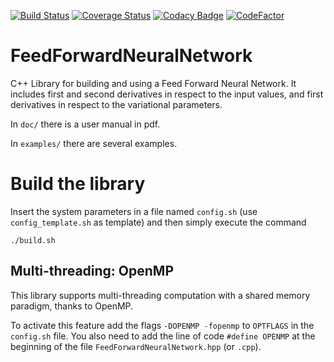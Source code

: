 [![Build Status](https://travis-ci.com/NNVMC/FeedForwardNeuralNetwork.svg?branch=master)](https://travis-ci.com/NNVMC/FeedForwardNeuralNetwork)
[![Coverage Status](https://coveralls.io/repos/github/NNVMC/FeedForwardNeuralNetwork/badge.svg?branch=master)](https://coveralls.io/github/NNVMC/FeedForwardNeuralNetwork?branch=master)
[![Codacy Badge](https://api.codacy.com/project/badge/Grade/259f588d9bd44ca88b9e7dce9f83c36b)](https://www.codacy.com/app/NNVMC/FeedForwardNeuralNetwork?utm_source=github.com&amp;utm_medium=referral&amp;utm_content=NNVMC/FeedForwardNeuralNetwork&amp;utm_campaign=Badge_Grade)
[![CodeFactor](https://www.codefactor.io/repository/github/nnvmc/feedforwardneuralnetwork/badge)](https://www.codefactor.io/repository/github/nnvmc/feedforwardneuralnetwork)

# FeedForwardNeuralNetwork

C++ Library for building and using a Feed Forward Neural Network.
It includes first and second derivatives in respect to the input values, and first derivatives in respect to the variational parameters.

In `doc/` there is a user manual in pdf.

In `examples/` there are several examples.



# Build the library

Insert the system parameters in a file named `config.sh` (use `config_template.sh` as template) and then simply execute the command

   `./build.sh`


## Multi-threading: OpenMP

This library supports multi-threading computation with a shared memory paradigm, thanks to OpenMP.

To activate this feature add the flags `-DOPENMP -fopenmp` to `OPTFLAGS` in the `config.sh` file.
You also need to add the line of code `#define OPENMP` at the beginning of the file `FeedForwardNeuralNetwork.hpp` (or `.cpp`).
